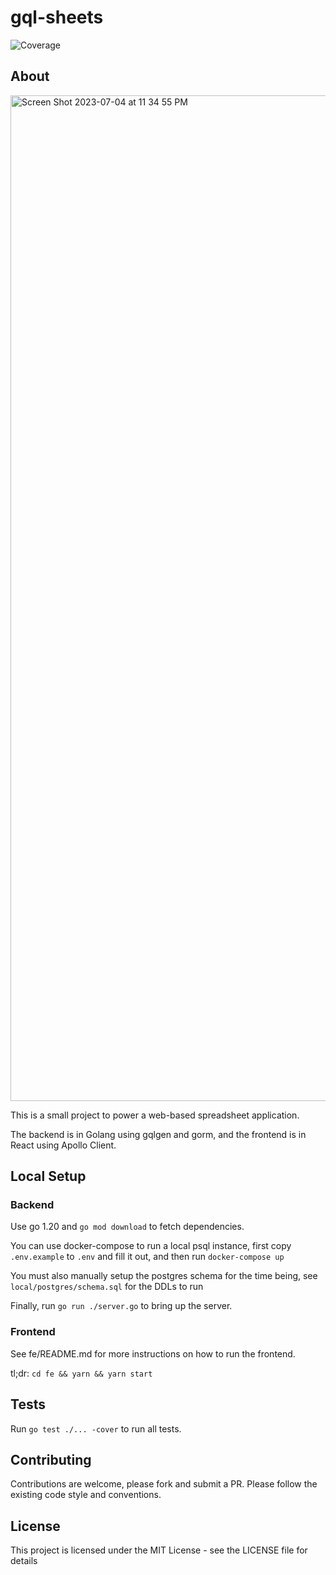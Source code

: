 # gql-sheets
![Coverage](https://img.shields.io/badge/Coverage-44.1%25-yellow)


## About

<img width="1609" alt="Screen Shot 2023-07-04 at 11 34 55 PM" src="https://github.com/vijaykramesh/gql-sheets/assets/556288/953877a4-d8f1-4d8e-b9d0-9bb1209902de">

This is a small project to power a web-based spreadsheet application.

The backend is in Golang using gqlgen and gorm, and the frontend is in React using Apollo Client.

## Local Setup

### Backend
Use go 1.20 and `go mod download` to fetch dependencies.

You can use docker-compose to run a local psql instance, first copy `.env.example` to `.env` and fill it out, and then run `docker-compose up`

You must also manually setup the postgres schema for the time being, see `local/postgres/schema.sql` for the DDLs to run

Finally, run `go run ./server.go` to bring up the server.

### Frontend
See fe/README.md for more instructions on how to run the frontend.

tl;dr: `cd fe && yarn && yarn start`

## Tests
Run `go test ./... -cover` to run all tests.

## Contributing
Contributions are welcome, please fork and submit a PR.  Please follow the existing code style and conventions.

## License
This project is licensed under the MIT License - see the LICENSE file for details

